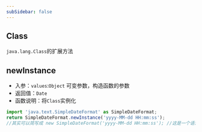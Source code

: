 ```yaml
---
subSidebar: false
---
```

## Class

`java.lang.Class`的扩展方法

## newInstance
- 入参：`values`:`Object`  可变参数，构造函数的参数
- 返回值：`Date`
- 函数说明：将`Class`实例化
```js
import 'java.text.SimpleDateFormat' as SimpleDateFormat;
return SimpleDateFormat.newInstance('yyyy-MM-dd HH:mm:ss');
//其实可以简写成 new SimpleDateFormat('yyyy-MM-dd HH:mm:ss'); //这是一个语法糖 ^_^
```
